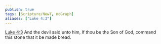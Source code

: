 ```yaml
---
publish: true
tags: [Scripture/NewT, noGraph]
aliases: ["Luke 4:3"]
---
```

[Luke 4:3](https://churchofjesuschrist.org/study/scriptures/nt/luke/4?lang=eng&id=p3#p3) And the devil said unto him, If thou be the Son of God, command this stone that it be made bread.
